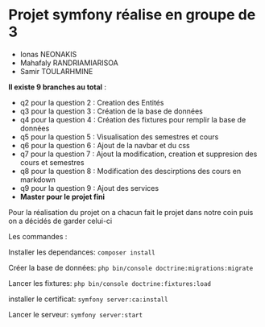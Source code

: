 # Projet symfony réalise en groupe de 3 

- Ionas NEONAKIS
- Mahafaly RANDRIAMIARISOA
- Samir TOULARHMINE

__Il existe 9 branches au total__ : 
* q2 pour la question 2 : Creation des Entités
* q3 pour la question 3 : Création de la base de données
* q4 pour la question 4 : Création des fixtures pour remplir la base de données
* q5 pour la question 5 : Visualisation des semestres et cours
* q6 pour la question 6 : Ajout de la navbar et du css
* q7 pour la question 7 : Ajout la modification, creation et suppresion des cours et semestres
* q8 pour la question 8 : Modification des descirptions des cours en markdown
* q9 pour la question 9 : Ajout des services
* **Master pour le projet fini**

Pour la réalisation du projet on a chacun fait le projet dans notre coin puis on a décidés de garder celui-ci

Les commandes  :

Installer les dependances:
```composer install```

Créer la base de données:
```php bin/console doctrine:migrations:migrate```

Lancer les fixtures:
```php bin/console doctrine:fixtures:load```

installer le certificat:
```symfony server:ca:install```

Lancer le serveur:
```symfony server:start```

